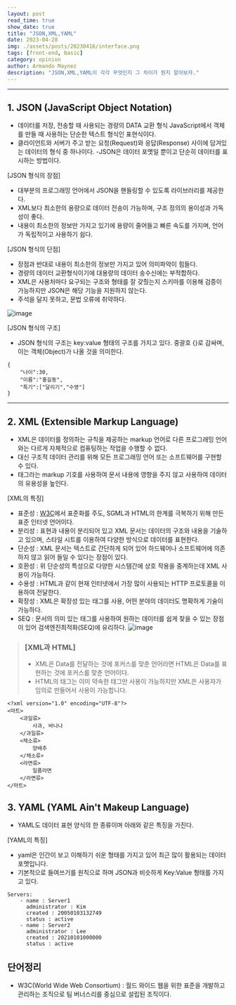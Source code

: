 ```yaml
---
layout: post
read_time: true
show_date: true
title: "JSON,XML,YAML"
date: 2023-04-28
img: ./assets/posts/20230416/interface.png
tags: [front-end, basic]
category: opinion
author: Armando Maynez
description: "JSON,XML,YAML이 각각 무엇인지 그 차이가 뭔지 알아보자."
---
```

---
## 1. JSON (JavaScript Object Notation)
- 데이터를 저장, 전송할 때 사용되는 경량의 DATA 교환 형식 JavaScript에서 객체를 만들 때 사용하는 단순한 텍스트 형식인 표현식이다.
- 클라이언트와 서버가 주고 받는 요청(Request)와 응답(Response) 사이에 담겨있는 데이터의 형식 중 하나이다.
-JSON은 데이터 포멧일 뿐이고 단순히 데이터를 표시하는 방법이다.

[JSON 형식의 장점]
- 대부분의 프로그래밍 언어에서 JSON을 핸들링할 수 있도록 라이브러리를 제공한다.
- XML보다 최소한의 용량으로 데이터 전송이 가능하며, 구조 정의의 용이성과 가독성이 좋다.
- 내용이 최소한의 정보만 가지고 있기에 용량이 줄어들고 빠른 속도를 가지며, 언어가 독립적이고 사용하기 쉽다.

[JSON 형식의 단점]
- 장점과 반대로 내용이 최소한의 정보만 가지고 있어 의미파악이 힘들다.
- 경량의 데이터 교환형식이기에 대용량의 데이터 송수신에는 부적합하다.
- XML은 사용처마다 요구되는 구조와 형태를 잘 갖췄는지 스키마를 이용해 검증이 가능하지만 JSON은 해당 기능을 지원하지 않는다.
- 주석을 달지 못하고, 문법 오류에 취약하다.

![image](https://media.licdn.com/dms/image/C560DAQEXmiSIYftM5Q/learning-public-crop_288_512/0/1629482233685?e=2147483647&v=beta&t=Cxx1JriYNY21m914uW3MS3YEhig1ezopPqS0941wD7s)

[JSON 형식의 구조]
- JSON 형식의 구조는 key:value 형태의 구조를 가지고 있다. 중괄호 {}로 감싸며, 이는 객체(Object)가 나올 것을 의미한다.
```
{
    "나이":30,
    "이름":"홍길동",
    "특기":["달리기","수영"]
}
```
---
## 2. XML (Extensible Markup Language)
- XML은 데이터를 정의하는 규칙을 제공하는 markup 언어로 다른 프로그래밍 언어와는 다르게 자체적으로 컴퓨팅하는 작업을 수행할 수 없다.
- 대신 구조적 데이터 관리를 위해 모든 프로그래밍 언어 또는 소프트웨어를 구현할 수 있다.
- 태그라는 markup 기호를 사용하여 문서 내용에 영향을 주지 않고 사용하여 데이터의 유용성을 높인다.

[XML의 특징]
- 표준성 : [W3C](#단어정리)에서 표준화를 주도, SGML과 HTML의 한계를 극복하기 위해 만든 표준 인터넷 언어이다.
- 분리성 : 표현과 내용이 분리되어 있고 XML 문서는 데이터의 구조와 내용을 기술하고 있으며, 스타일 시트를 이용하여 다양한 방식으로 데이터를 표현한다.
- 단순성 : XML 문서는 텍스트로 간단하게 되어 있어 하드웨어나 소프트웨어에 의존하지 않고 읽어 들일 수 있다는 장점이 있다.
- 호환성 : 위 단순성의 특성으로 다양한 시스템간에 상호 작용을 중계하는데 XML 사용이 가능하다.
- 수용성 : HTML과 같이 현재 인터넷에서 가장 많이 사용되는 HTTP 프로토콜을 이용하여 전달한다.
- 확장성 : XML은 확장성 있는 태그를 사용, 어떤 분야의 데이터도 명확하게 기술이 가능하다.
- SEQ : 문서의 의미 있는 태그를 사용하여 원하는 데이터를 쉽게 찾을 수 있는 장점이 있어 검색엔진최적화(SEQ)에 유리하다.
![image](https://i0.wp.com/hanamon.kr/wp-content/uploads/2021/06/HTML-vs-XML.png?fit=1280%2C844&ssl=1)
> ### [XML과 HTML]<br>
>- XML은 Data를 전달하는 것에 포커스를 맞춘 언어라면 HTML은 Data를 표현하는 것에 포커스를 맞춘 언어이다. <br>
>- HTML의 태그는 이미 약속한 태그만 사용이 가능하지만 XML은 사용자가 임의로 만들어서 사용이 가능합니다.
~~~
<?xml version="1.0" encoding="UTF-8"?>
<마트>
    <과일류>
        사과, 바나나
    </과일류>
    <채소류>
        양배추
    </채소류>
    <라면류>
        일품라면
    </라면류>
</마트>
~~~

## 3. YAML (YAML Ain't Makeup Language)
- YAML도 데이터 표현 양식의 한 종류이며 아래와 같은 특징을 가진다.

[YAML의 특징]
- yaml은 인간이 보고 이해하기 쉬운 형태를 가지고 있어 최근 많이 활용되는 데이터 포멧입니다.
- 기본적으로 들여쓰기를 원칙으로 하며 JSON과 비슷하게 Key:Value 형태를 가지고 있다.

~~~
Servers:
    - name : Server1
      administrator : Kim
      created : 20050103132749
      status : active
    - name : Server2
      administrator : Lee
      created : 20210101000000
      status : active
~~~

## 단어정리
- W3C(World Wide Web Consortium) : 월드 와이드 웹을 위한 표준을 개발하고 관리하는 조직으로 팀 버너스리를 중심으로 설립된 조직이다.


